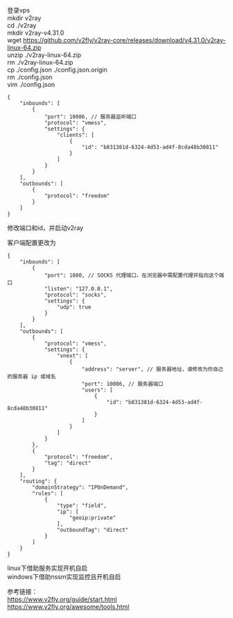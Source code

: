 登录vps  
mkdir v2ray  
cd ./v2ray  
mkdir v2ray-v4.31.0  
wget https://github.com/v2fly/v2ray-core/releases/download/v4.31.0/v2ray-linux-64.zip  
unzip ./v2ray-linux-64.zip  
rm ./v2ray-linux-64.zip  
cp ./config.json ./config.json.origin  
rm ./config.json  
vim ./config.json
```
{
    "inbounds": [
        {
            "port": 10086, // 服务器监听端口
            "protocol": "vmess",
            "settings": {
                "clients": [
                    {
                        "id": "b831381d-6324-4d53-ad4f-8cda48b30811"
                    }
                ]
            }
        }
    ],
    "outbounds": [
        {
            "protocol": "freedom"
        }
    ]
}
```
修改端口和id，并启动v2ray

客户端配置更改为
```
{
    "inbounds": [
        {
            "port": 1080, // SOCKS 代理端口，在浏览器中需配置代理并指向这个端口
            "listen": "127.0.0.1",
            "protocol": "socks",
            "settings": {
                "udp": true
            }
        }
    ],
    "outbounds": [
        {
            "protocol": "vmess",
            "settings": {
                "vnext": [
                    {
                        "address": "server", // 服务器地址，请修改为你自己的服务器 ip 或域名
                        "port": 10086, // 服务器端口
                        "users": [
                            {
                                "id": "b831381d-6324-4d53-ad4f-8cda48b30811"
                            }
                        ]
                    }
                ]
            }
        },
        {
            "protocol": "freedom",
            "tag": "direct"
        }
    ],
    "routing": {
        "domainStrategy": "IPOnDemand",
        "rules": [
            {
                "type": "field",
                "ip": [
                    "geoip:private"
                ],
                "outboundTag": "direct"
            }
        ]
    }
}
```
linux下借助服务实现开机自启  
windows下借助nssm实现监控且开机自启

参考链接：  
https://www.v2fly.org/guide/start.html  
https://www.v2fly.org/awesome/tools.html
